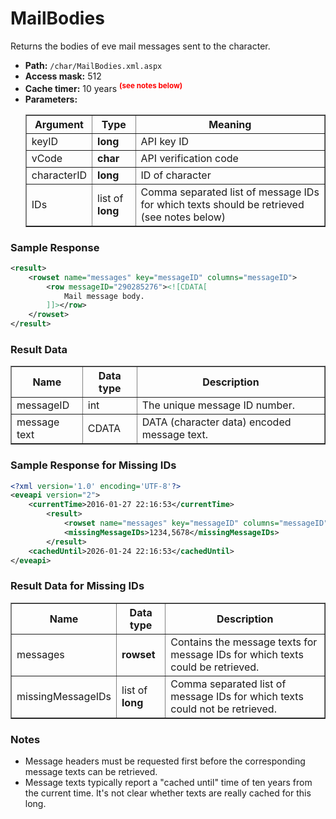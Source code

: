 # MailBodies
Returns the bodies of eve mail messages sent to the character.

* __Path:__ ``/char/MailBodies.xml.aspx``
* __Access mask:__ 512
* __Cache timer:__ 10 years <sup style="color: red; font-weight: bold">(see notes below)</sup>
* __Parameters:__
    <table border="1">
        <tbody>
            <tr>
                <th>Argument</th>
                <th>Type</th>
                <th>Meaning</th>
            </tr>
            <tr>
                <td>keyID</td>
                <td><strong>long</strong></td>
                <td>API key ID</td>
            </tr>
            <tr>
                <td>vCode</td>
                <td><strong>char</strong></td>
                <td>API verification code</td>
            </tr>
            <tr>
                <td>characterID</td>
                <td><strong>long</strong></td>
                <td>ID of character</td>
            </tr>
            <tr>
                <td>IDs</td>
                <td>list of <strong>long</strong></td>
                <td>Comma separated list of message IDs for which texts should be retrieved (see notes below)</td>
            </tr>
        </tbody>
    </table>

### Sample Response

```xml
<result>
    <rowset name="messages" key="messageID" columns="messageID">
        <row messageID="290285276"><![CDATA[
            Mail message body.
        ]]></row>
    </rowset>
</result>
```  

### Result Data

<table border="1">
    <tbody>
        <tr>
            <th>Name</th>
            <th>Data type</th>
            <th>Description</th>
        </tr>
        <tr>
            <td>messageID</td>
            <td>int</td>
            <td>The unique message ID number.</td>
        </tr>
        <tr>
            <td>message text</td>
            <td>CDATA</td>
            <td>DATA (character data) encoded message text.</td>
        </tr>
    </tbody>
</table>

### Sample Response for Missing IDs

```xml
<?xml version='1.0' encoding='UTF-8'?>
<eveapi version="2">
    <currentTime>2016-01-27 22:16:53</currentTime>
    	<result>
			<rowset name="messages" key="messageID" columns="messageID"/>
			<missingMessageIDs>1234,5678</missingMessageIDs>
		</result>
    <cachedUntil>2026-01-24 22:16:53</cachedUntil>
</eveapi>
```  

### Result Data for Missing IDs

<table border="1">
    <tbody>
       	<tr>
            <th>Name</th>
            <th>Data type</th>
            <th>Description</th>
        </tr>
        <tr>
            <td>messages</td>
            <td><strong>rowset</strong></td>
            <td>Contains the message texts for message IDs for which texts could be retrieved.</td>
        </tr>
        <tr>
            <td>missingMessageIDs</td>
            <td>list of <strong>long</strong></td>
            <td>Comma separated list of message IDs for which texts could not be retrieved.</td>
        </tr>
    </tbody>
</table>

### Notes

* Message headers must be requested first before the corresponding message texts can be retrieved.
* Message texts typically report a "cached until" time of ten years from the current time.  It's not clear whether texts are really cached for this long.